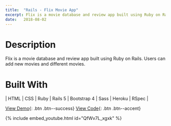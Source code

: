 ```yaml
---
title:  "Rails - Flix Movie App"
excerpt: Flix is a movie database and review app built using Ruby on Rails 5. Users can add new movies and different movies.
date:   2018-08-02
---
```


# Description
Flix is a movie database and review app built using Ruby on Rails. Users can add new movies and different movies.

# Built With
| HTML | CSS | Ruby | Rails 5 | Bootstrap 4 | Sass | Heroku | RSpec |

[View Demo](https://flix-app-rails.herokuapp.com){: .btn .btn--success}
[View Code](https://github.com/nikita-kazakov/flix-rails-app){: .btn .btn--accent}

{% include embed_youtube.html id="QfWv7L_xgxk" %}